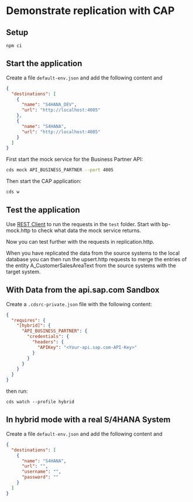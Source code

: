 # Demonstrate replication with CAP

## Setup

```
npm ci
```

## Start the application

Create a file `default-env.json` and add the following content and

```JSON
{
  "destinations": [
    {
      "name": "S4HANA_DEV",
      "url": "http://localhost:4005"
    },
    {
      "name": "S4HANA",
      "url": "http://localhost:4005"
    }
  ]
}
```

First start the mock service for the Business Partner API:

```bash
cds mock API_BUSINESS_PARTNER --port 4005
```

Then start the CAP application:

```bash
cds w
```

## Test the application

Use [REST Client](https://marketplace.visualstudio.com/items?itemName=humao.rest-client) to run the requests in the `test` folder. Start with bp-mock.http to check what data the mock service returns.

Now you can test further with the requests in replication.http.

When you have replicated the data from the source systems to the local database you can then run the upsert.http requests to merge the entries of the entity A_CustomerSalesAreaText from the source systems with the target system.

## With Data from the api.sap.com Sandbox

Create a `.cdsrc-private.json` file with the following content:

```JSON
{
  "requires": {
    "[hybrid]": {
      "API_BUSINESS_PARTNER": {
        "credentials": {
          "headers": {
            "APIKey": "<Your-api.sap.com-API-Key>"
          }
        }
      }
    }
  }
}
```

then run:

```
cds watch --profile hybrid
```

## In hybrid mode with a real S/4HANA System

Create a file `default-env.json` and add the following content and

```JSON
{
  "destinations": [
    {
      "name": "S4HANA",
      "url": "",
      "username": "",
      "password": ""
    }
  ]
}
```

